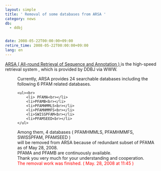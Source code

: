 ```yaml
---
layout: simple
title: ' Removal of some databases from ARSA '
category: news
db:
  - ddbj


date: 2008-05-22T00:00:00+09:00
retire_time: 2008-05-22T00:00:00+09:00
lang: en
---
```


<a href="http://arsa.ddbj.nig.ac.jp/top-e.html">ARSA ( All-round Retrieval of Sequence and Annotation ) </a> is the high-speed retrieval system , which is provided by DDBJ via WWW.<dd>Currently, ARSA provides 24 searchable databases including the following 6 PFAM related databases.<br>

    <ul><br>
        <li> PFAMA<br></li>
        <li>PFAMB<br></li>
        <li>PFAMHMMLS<br></li>
        <li>PFAMHMMFS<br></li>
        <li>SWISSPFAM<br></li>
        <li>PFAMSEED<br></li>
    </ul>
<dd>Among them, 4 databases ( PFAMHMMLS, PFAMHMMFS, SWISSPFAM, PFAMSEED )<br> will be removed from ARSA because of redundant subset of PFAMA as of May 28, 2008.
<dd>PFAMA and PFAMB are continuously available.
<dd>Thank you very much for your understanding and cooperation.
<dd>
    <font color="#ff0000">The removal work was finished. ( May. 28, 2008 at 11:45 ) </font>
</dd>
</dd>
</dd>
</dd>
</dd>
